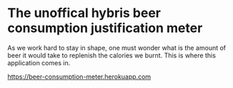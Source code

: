 # The unoffical hybris beer consumption justification meter

As we work hard to stay in shape, one must wonder what is the amount of beer it would take to replenish the calories we burnt.
This is where this application comes in.

https://beer-consumption-meter.herokuapp.com
